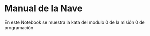 # Manual de la Nave

En este Notebook se muestra la kata del modulo 0 de la misión 0 de programación
